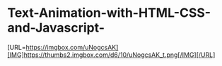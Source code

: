 # Text-Animation-with-HTML-CSS-and-Javascript-
[URL=https://imgbox.com/uNogcsAK][IMG]https://thumbs2.imgbox.com/d6/10/uNogcsAK_t.png[/IMG][/URL]
